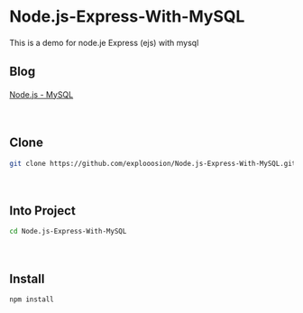 # Node.js-Express-With-MySQL
This is a demo for node.je Express (ejs) with mysql
　
　
## Blog
[Node.js - MySQL](https://dotblogs.com.tw/explooosion/2016/07/18/010601)
　
　
　

 　　
## Clone
```bash
git clone https://github.com/explooosion/Node.js-Express-With-MySQL.git
```
　
## Into Project
```bash
cd Node.js-Express-With-MySQL
```
　
## Install
```bash
npm install
```
　
